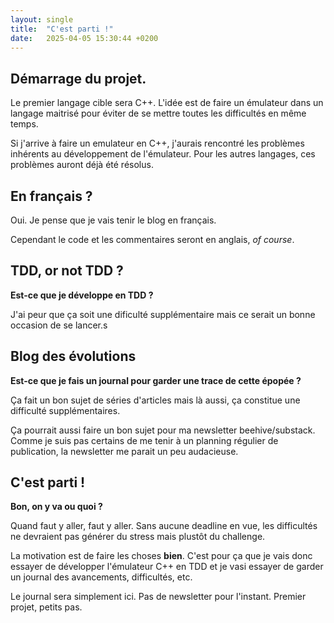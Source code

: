 ```yaml
---
layout: single
title:  "C'est parti !"
date:   2025-04-05 15:30:44 +0200
---
```


## Démarrage du projet.

Le premier langage cible sera C++. L'idée est de faire un émulateur dans un langage maitrisé pour éviter de se mettre toutes les difficultés en même temps.

Si j'arrive à faire un emulateur en C++, j'aurais rencontré les problèmes inhérents au développement de l'émulateur. Pour les autres langages, ces problèmes auront déjà été résolus.

## En français ?
Oui. Je pense que je vais tenir le blog en français.

Cependant le code et les commentaires seront en anglais, *of course*.

## TDD, or not TDD ?
**Est-ce que je développe en TDD ?**

J'ai peur que ça soit une dificulté supplémentaire mais ce serait un bonne occasion de se lancer.s

## Blog des évolutions
**Est-ce que je fais un journal pour garder une trace de cette épopée ?**

Ça fait un bon sujet de séries d'articles mais là aussi, ça constitue une difficulté supplémentaires.

Ça pourrait aussi faire un bon sujet pour ma newsletter beehive/substack.  
Comme je suis pas certains de me tenir à un planning régulier de publication, la newsletter me parait un peu audacieuse.

## C'est parti !
**Bon, on y va ou quoi ?**

Quand faut y aller, faut y aller. Sans aucune deadline en vue, les difficultés ne devraient pas générer du stress mais plustôt du challenge.

La motivation est de faire les choses **bien**. C'est pour ça que je vais donc essayer de développer l'émulateur C++ en TDD et je vasi essayer de garder un journal des avancements, difficultés, etc.

Le journal sera simplement ici. Pas de newsletter pour l'instant. Premier projet, petits pas.


